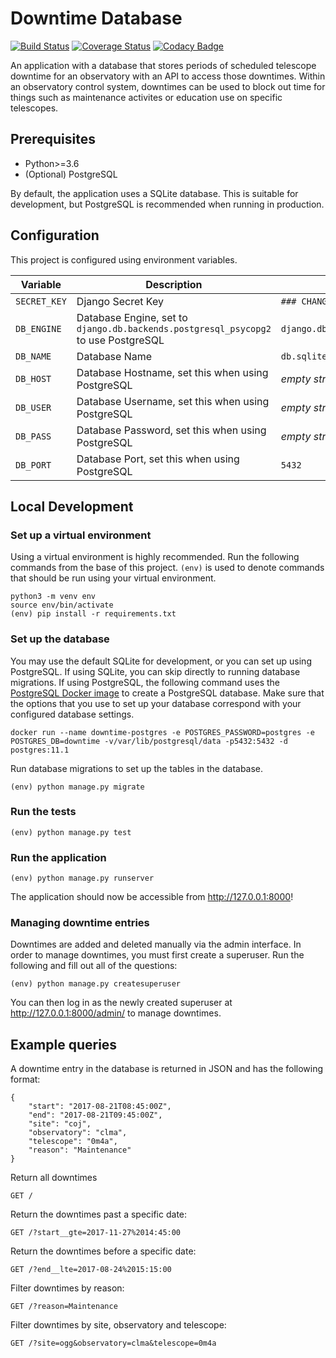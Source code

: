 # Downtime Database

[![Build Status](https://travis-ci.com/observatorycontrolsystem/downtime.svg?branch=master)](https://travis-ci.com/observatorycontrolsystem/downtime)
[![Coverage Status](https://coveralls.io/repos/github/observatorycontrolsystem/downtime/badge.svg?branch=master)](https://coveralls.io/github/observatorycontrolsystem/downtime?branch=master)
[![Codacy Badge](https://app.codacy.com/project/badge/Grade/7aa8dea066824e79bb7e681122598345)](https://www.codacy.com/gh/observatorycontrolsystem/downtime?utm_source=github.com&amp;utm_medium=referral&amp;utm_content=observatorycontrolsystem/downtime&amp;utm_campaign=Badge_Grade)

An application with a database that stores periods of scheduled telescope downtime for an observatory with an
API to access those downtimes. Within an observatory control system, downtimes can be used to block out time
for things such as maintenance activites or education use on specific telescopes.

## Prerequisites

-   Python>=3.6
-   (Optional) PostgreSQL

By default, the application uses a SQLite database. This is suitable for development, but PostgreSQL is
recommended when running in production.

## Configuration

This project is configured using environment variables.

| Variable             | Description                                                                        | Default                      |
| -------------------- | ---------------------------------------------------------------------------------- | ---------------------------- |
| `SECRET_KEY`         | Django Secret Key                                                                  | `### CHANGE ME ###`          |
| `DB_ENGINE`          | Database Engine, set to `django.db.backends.postgresql_psycopg2` to use PostgreSQL | `django.db.backends.sqlite3` |
| `DB_NAME`            | Database Name                                                                      | `db.sqlite3`                 |
| `DB_HOST`            | Database Hostname, set this when using PostgreSQL                                  | _empty string_               |
| `DB_USER`            | Database Username, set this when using PostgreSQL                                  | _empty string_               |
| `DB_PASS`            | Database Password, set this when using PostgreSQL                                  | _empty string_               |
| `DB_PORT`            | Database Port, set this when using PostgreSQL                                      | `5432`                       |

## Local Development

### **Set up a virtual environment**

Using a virtual environment is highly recommended. Run the following commands from the base of this project. `(env)`
is used to denote commands that should be run using your virtual environment.

    python3 -m venv env
    source env/bin/activate
    (env) pip install -r requirements.txt

### **Set up the database**

You may use the default SQLite for development, or you can set up using PostgreSQL. If using SQLite, you can skip directly
to running database migrations. If using PostgreSQL, the following command uses the [PostgreSQL Docker image](https://hub.docker.com/_/postgres) to
create a PostgreSQL database. Make sure that the options that you use to set up your database correspond with your configured database settings.

    docker run --name downtime-postgres -e POSTGRES_PASSWORD=postgres -e POSTGRES_DB=downtime -v/var/lib/postgresql/data -p5432:5432 -d postgres:11.1

Run database migrations to set up the tables in the database.

    (env) python manage.py migrate

### Run the tests

    (env) python manage.py test

### Run the application

    (env) python manage.py runserver

The application should now be accessible from <http://127.0.0.1:8000>!

### Managing downtime entries

Downtimes are added and deleted manually via the admin interface. In order to manage downtimes, you must
first create a superuser. Run the following and fill out all of the questions:

    (env) python manage.py createsuperuser
    
You can then log in as the newly created superuser at <http://127.0.0.1:8000/admin/> to manage downtimes.

## Example queries

A downtime entry in the database is returned in JSON and has the following format:

    {
        "start": "2017-08-21T08:45:00Z",
        "end": "2017-08-21T09:45:00Z",
        "site": "coj",
        "observatory": "clma",
        "telescope": "0m4a",
        "reason": "Maintenance"
    }

Return all downtimes

    GET /

Return the downtimes past a specific date:

    GET /?start__gte=2017-11-27%2014:45:00

Return the downtimes before a specific date:

    GET /?end__lte=2017-08-24%2015:15:00

Filter downtimes by reason:

    GET /?reason=Maintenance

Filter downtimes by site, observatory and telescope:

    GET /?site=ogg&observatory=clma&telescope=0m4a
